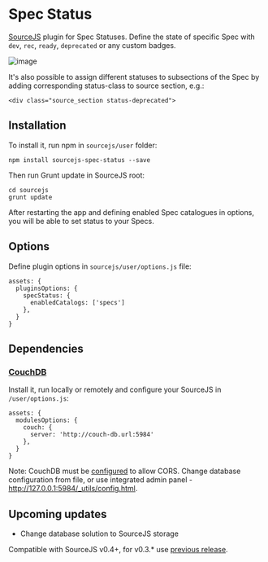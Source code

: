 Spec Status
===============

[SourceJS](http://sourcejs.com) plugin for Spec Statuses. Define the state of specific Spec with `dev`, `rec`, `ready`, `deprecated` or any custom badges.

![image](https://monosnap.com/file/3L2YMOnznEj90QjdZj7Ad8LQ8h1i6P.png)

It's also possible to assign different statuses to subsections of the Spec by adding corresponding status-class to source section, e.g.:

```
<div class="source_section status-deprecated">
```

## Installation 

To install it, run npm in `sourcejs/user` folder:

```
npm install sourcejs-spec-status --save
```

Then run Grunt update in SourceJS root:

```
cd sourcejs
grunt update
```

After restarting the app and defining enabled Spec catalogues in options, you will be able to set status to your Specs.

## Options

Define plugin options in `sourcejs/user/options.js` file:

```
assets: {
  pluginsOptions: {
    specStatus: {
      enabledCatalogs: ['specs']
    },
  }
}
```

## Dependencies

### [CouchDB](http://couchdb.apache.org/)

Install it, run locally or remotely and configure your SourceJS in `/user/options.js`:

```
assets: {
  modulesOptions: {
    couch: {
      server: 'http://couch-db.url:5984'
    },
  }
}
```

Note: CouchDB must be [configured](https://wiki.apache.org/couchdb/CORS) to allow CORS. Change database configuration from file, or use integrated admin panel - http://127.0.0.1:5984/_utils/config.html.

## Upcoming updates

* Change database solution to SourceJS storage

Compatible with SourceJS v0.4+, for v0.3.* use [previous release](https://github.com/sourcejs/sourcejs-spec-status/archive/v0.1.0.zip).
